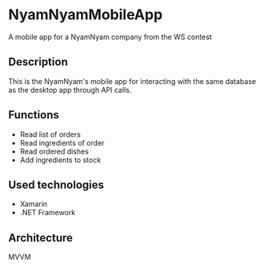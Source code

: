 # NyamNyamMobileApp
A mobile app for a NyamNyam company from the WS contest
## Description
This is the NyamNyam's mobile app for interacting with the same database 
as the desktop app through API calls.
## Functions
- Read list of orders
- Read ingredients of order
- Read ordered dishes
- Add ingredients to stock
## Used technologies
- Xamarin
- .NET Framework
## Architecture
MVVM
